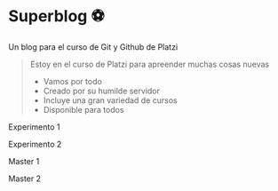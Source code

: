 # Superblog ⚽

Un blog para el curso de Git y Github de Platzi

> Estoy en el curso de Platzi para apreender muchas cosas nuevas
>
> - Vamos por todo
> - Creado por su humilde servidor
> - Incluye una gran variedad de cursos
> - Disponible para todos

Experimento 1

Experimento 2

Master 1

Master 2
